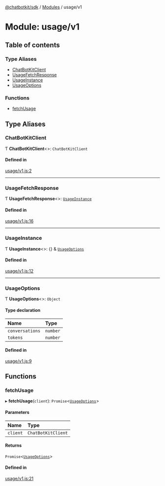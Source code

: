 [@chatbotkit/sdk](../README.md) / [Modules](../modules.md) / usage/v1

# Module: usage/v1

## Table of contents

### Type Aliases

- [ChatBotKitClient](usage_v1.md#chatbotkitclient)
- [UsageFetchResponse](usage_v1.md#usagefetchresponse)
- [UsageInstance](usage_v1.md#usageinstance)
- [UsageOptions](usage_v1.md#usageoptions)

### Functions

- [fetchUsage](usage_v1.md#fetchusage)

## Type Aliases

### ChatBotKitClient

Ƭ **ChatBotKitClient**\<\>: `ChatBotKitClient`

#### Defined in

[usage/v1.js:2](https://github.com/chatbotkit/node-sdk/blob/ae269f9/packages/sdk/src/usage/v1.js#L2)

___

### UsageFetchResponse

Ƭ **UsageFetchResponse**\<\>: [`UsageInstance`](usage_v1.md#usageinstance)

#### Defined in

[usage/v1.js:16](https://github.com/chatbotkit/node-sdk/blob/ae269f9/packages/sdk/src/usage/v1.js#L16)

___

### UsageInstance

Ƭ **UsageInstance**\<\>: {} & [`UsageOptions`](usage_v1.md#usageoptions)

#### Defined in

[usage/v1.js:12](https://github.com/chatbotkit/node-sdk/blob/ae269f9/packages/sdk/src/usage/v1.js#L12)

___

### UsageOptions

Ƭ **UsageOptions**\<\>: `Object`

#### Type declaration

| Name | Type |
| :------ | :------ |
| `conversations` | `number` |
| `tokens` | `number` |

#### Defined in

[usage/v1.js:9](https://github.com/chatbotkit/node-sdk/blob/ae269f9/packages/sdk/src/usage/v1.js#L9)

## Functions

### fetchUsage

▸ **fetchUsage**(`client`): `Promise`\<[`UsageOptions`](usage_v1.md#usageoptions)\>

#### Parameters

| Name | Type |
| :------ | :------ |
| `client` | `ChatBotKitClient` |

#### Returns

`Promise`\<[`UsageOptions`](usage_v1.md#usageoptions)\>

#### Defined in

[usage/v1.js:21](https://github.com/chatbotkit/node-sdk/blob/ae269f9/packages/sdk/src/usage/v1.js#L21)
